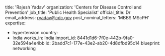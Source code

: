title: 'Rajesh Yadav'
organization: 'Centers for Disease Control and Prevention'
job_title: 'Public Health Specialist'
official_title: Dr
email_address: ryadav@cdc.gov
post_nominal_letters: 'MBBS MScPH'
expertise:
  - hypertension
country:
  - India
works_in: India
import_id: 8441d1d6-7f0e-442b-9fa0-32e594a4e4bb
id: 2badd7c1-177e-43e2-ab20-4d8dfbd95c14
blueprint: networking
